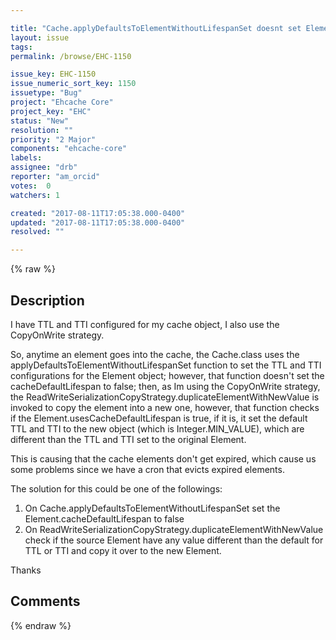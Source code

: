 ```yaml
---

title: "Cache.applyDefaultsToElementWithoutLifespanSet doesnt set Element.cacheDefaultLifespan to false"
layout: issue
tags: 
permalink: /browse/EHC-1150

issue_key: EHC-1150
issue_numeric_sort_key: 1150
issuetype: "Bug"
project: "Ehcache Core"
project_key: "EHC"
status: "New"
resolution: ""
priority: "2 Major"
components: "ehcache-core"
labels: 
assignee: "drb"
reporter: "am_orcid"
votes:  0
watchers: 1

created: "2017-08-11T17:05:38.000-0400"
updated: "2017-08-11T17:05:38.000-0400"
resolved: ""

---
```




{% raw %}



## Description

<div markdown="1" class="description">

I have TTL and TTI configured for my cache object, I also use the CopyOnWrite strategy.

So, anytime an element goes into the cache, the Cache.class uses the applyDefaultsToElementWithoutLifespanSet function to set the TTL and TTI configurations for the Element object; however, that function doesn't set the cacheDefaultLifespan to false; then, as Im using the CopyOnWrite strategy, the ReadWriteSerializationCopyStrategy.duplicateElementWithNewValue is invoked to copy the element into a new one, however, that function checks if the Element.usesCacheDefaultLifespan is true, if it is, it set the default TTL and TTI to the new object (which is Integer.MIN\_VALUE), which are different than the TTL and TTI set to the original Element.

This is causing that the cache elements don't get expired, which cause us some problems since we have a cron that evicts expired elements.

The solution for this could be one of the followings: 

1) On Cache.applyDefaultsToElementWithoutLifespanSet set the Element.cacheDefaultLifespan to false
2) On ReadWriteSerializationCopyStrategy.duplicateElementWithNewValue check if the source Element have any value different than the default for TTL or TTI and copy it over to the new Element.

Thanks

</div>

## Comments



{% endraw %}

